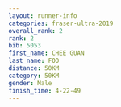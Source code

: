 ```yaml
---
layout: runner-info 
categories: fraser-ultra-2019 
overall_rank: 2
rank: 2
bib: 5053
first_name: CHEE GUAN
last_name: FOO
distance: 50KM
category: 50KM
gender: Male
finish_time: 4-22-49
---
```

